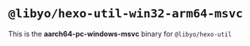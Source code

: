 # `@libyo/hexo-util-win32-arm64-msvc`

This is the **aarch64-pc-windows-msvc** binary for `@libyo/hexo-util`
